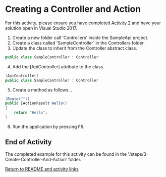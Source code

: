 # Creating a Controller and Action

For this activity, please ensure you have completed [Activity 2](2-CreateEmptyWebProject.md) and have your solution open in Visual Studio 2017.

1. Create a new folder call 'Controllers' inside the SampleApi project.
2. Create a class called 'SampleController' in the Controllers folder.
3. Update the class to inherit from the Controller abstract class.

``` csharp
public class SampleController : Controller
```

4. Add the  [ApiController] attribute to the class.

``` csharp
[ApiController]
public class SampleController : Controller
```

5. Create a method as follows...

``` csharp
[Route("")]
public IActionResult Hello()
{
    return "Hello";
}
```

6. Run the application by pressing F5.

## End of Activity

The completed example for this activity can be found in the '/steps/3-Create-Controller-And-Action' folder.

[Return to README and activity links](../README.md)